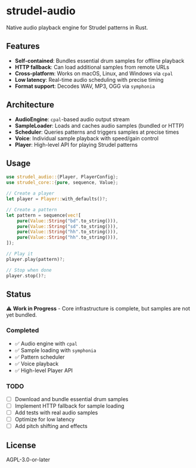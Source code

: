 # strudel-audio

Native audio playback engine for Strudel patterns in Rust.

## Features

- **Self-contained**: Bundles essential drum samples for offline playback
- **HTTP fallback**: Can load additional samples from remote URLs
- **Cross-platform**: Works on macOS, Linux, and Windows via `cpal`
- **Low latency**: Real-time audio scheduling with precise timing
- **Format support**: Decodes WAV, MP3, OGG via `symphonia`

## Architecture

- **AudioEngine**: `cpal`-based audio output stream
- **SampleLoader**: Loads and caches audio samples (bundled or HTTP)
- **Scheduler**: Queries patterns and triggers samples at precise times
- **Voice**: Individual sample playback with speed/gain control
- **Player**: High-level API for playing Strudel patterns

## Usage

```rust
use strudel_audio::{Player, PlayerConfig};
use strudel_core::{pure, sequence, Value};

// Create a player
let player = Player::with_defaults()?;

// Create a pattern
let pattern = sequence(vec![
    pure(Value::String("bd".to_string())),
    pure(Value::String("sd".to_string())),
    pure(Value::String("hh".to_string())),
    pure(Value::String("hh".to_string())),
]);

// Play it
player.play(pattern)?;

// Stop when done
player.stop()?;
```

## Status

⚠️ **Work in Progress** - Core infrastructure is complete, but samples are not yet bundled.

### Completed
- ✅ Audio engine with `cpal`
- ✅ Sample loading with `symphonia`
- ✅ Pattern scheduler
- ✅ Voice playback
- ✅ High-level Player API

### TODO
- [ ] Download and bundle essential drum samples
- [ ] Implement HTTP fallback for sample loading
- [ ] Add tests with real audio samples
- [ ] Optimize for low latency
- [ ] Add pitch shifting and effects

## License

AGPL-3.0-or-later
